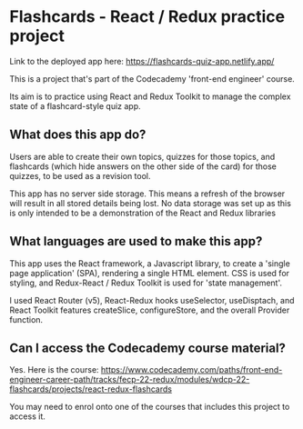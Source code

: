 # Flashcards - React / Redux practice project

Link to the deployed app here: https://flashcards-quiz-app.netlify.app/

This is a project that's part of the Codecademy 'front-end engineer' course. 

Its aim is to practice using React and Redux Toolkit to manage the complex state of a flashcard-style quiz app.

## What does this app do?

Users are able to create their own topics, quizzes for those topics, and flashcards (which hide answers on the other side of the card) for those quizzes, to be used as a revision tool. 

This app has no server side storage. This means a refresh of the browser will result in all stored details being lost. No data storage was set up as this is only intended to be a demonstration of the React and Redux libraries

## What languages are used to make this app?

This app uses the React framework, a Javascript library, to create a 'single page application' (SPA), rendering a single HTML element. CSS is used for styling, and Redux-React / Redux Toolkit is used for 'state management'. 

I used React Router (v5), React-Redux hooks useSelector, useDisptach, and React Toolkit features createSlice, configureStore, and the overall Provider function.  

## Can I access the Codecademy course material?

Yes. Here is the course: https://www.codecademy.com/paths/front-end-engineer-career-path/tracks/fecp-22-redux/modules/wdcp-22-flashcards/projects/react-redux-flashcards

You may need to enrol onto one of the courses that includes this project to access it.


